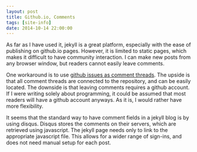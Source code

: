 ```yaml
---
layout: post
title: Github.io, Comments
tags: [site-info]
date: 2014-10-14 22:00:00
---
```


As far as I have used it, jekyll is a great platform,
  especially with the ease of publishing on github.io pages.
However, it is limited to static pages, which makes it difficult to have community interaction.
I can make new posts from any browser window, but readers cannot easily leave comments.

One workaround is to use [github issues as comment threads](http://ivanzuzak.info/2011/02/18/github-hosted-comments-for-github-hosted-blogs.html).
The upside is that all comment threads are connected to the repository, and can be easily located.
The downside is that leaving comments requires a github account.
If I were writing solely about programming, it could be assumed that most readers will have a github account anyways.
As it is, I would rather have more flexibility.

It seems that the standard way to have comment fields in a jekyll blog is by using disqus.
Disqus stores the comments on their servers, which are retrieved using javascript.
The jekyll page needs only to link to the appropriate javascript file.
This allows for a wider range of sign-ins, and does not need manual setup for each post.